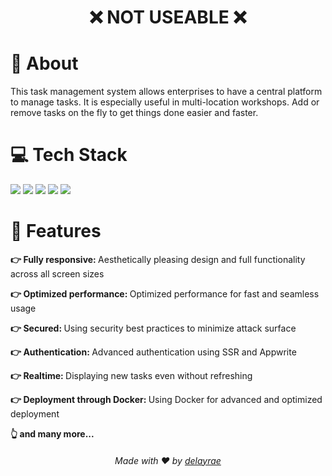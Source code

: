 <h1 align="center">❌ NOT USEABLE ❌</h1>

<div>
  <h1>📜 About</h1>
  <p>
    This task management system allows enterprises to have a central platform to manage tasks. It is especially useful in multi-location workshops. Add or remove tasks on      the fly to get things done easier and faster.
  </p>
</div>

<div>
  <h1>💻 Tech Stack</h1>
  <p>
    <a href="https://www.typescriptlang.org/"><img src="https://img.shields.io/badge/typescript-%23007ACC.svg?style=for-the-badge&logo=typescript&logoColor=white" /></a>
    <a href="https://nextjs.org/"><img src="https://img.shields.io/badge/Next-black?style=for-the-badge&logo=next.js&logoColor=white" /></a>
    <a href="https://tailwindcss.com/"><img src="https://img.shields.io/badge/tailwindcss-%2338B2AC.svg?style=for-the-badge&logo=tailwind-css&logoColor=white" /></a>
    <a href="https://appwrite.io/"><img src="https://img.shields.io/badge/Appwrite-%23FD366E.svg?style=for-the-badge&logo=appwrite&logoColor=white" /></a>
    <a href="https://www.docker.com/"><img src="https://img.shields.io/badge/docker-%230db7ed.svg?style=for-the-badge&logo=docker&logoColor=white" /></a>
  </p>
</div>

<div>
  <h1>🔎 Features</h1>
  <p>
      <span>
        <p><b>👉 Fully responsive: </b>Aesthetically pleasing design and full functionality across all screen sizes</p>
      </span>
      <span>
        <p><b>👉 Optimized performance: </b>Optimized performance for fast and seamless usage</p>
      </span>
      <span>
        <p><b>👉 Secured: </b>Using security best practices to minimize attack surface</p>
      </span>
      <span>
        <p><b>👉 Authentication: </b>Advanced authentication using SSR and Appwrite</p>
      </span>
      <span>
        <p><b>👉 Realtime: </b>Displaying new tasks even without refreshing</p>
      </span>
      <span>
        <p><b>👉 Deployment through Docker: </b>Using Docker for advanced and optimized deployment</p>
      </span>
      <span>
        <p><b>👆 and many more...</b></p>
      </span>
  </p>
</div>

<div align="center">
  <h6>Made with ❤️ by <a href="https://github.com/delayrae">delayrae</a></h6>
</div>
